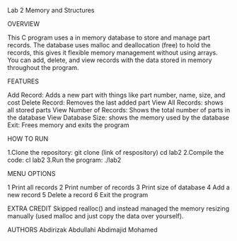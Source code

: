 Lab 2 Memory and Structures

OVERVIEW

This C program uses a in memory database to store and manage part records. The database uses malloc and deallocation (free) to hold the records, this gives it flexible memory management without using arrays. You can add, delete, and view records with the data stored in memory throughout the program.


FEATURES

Add Record: Adds a new part with things like part number, name, size, and cost
Delete Record: Removes the last added part
View All Records: shows all stored parts
View Number of Records: Shows the total number of parts in the database
View Database Size: shows the memory used by the database
Exit: Frees memory and exits the program

HOW TO RUN

1.Clone the repository:
    git clone (link of respository)
    cd lab2
2.Compile the code:
    cl lab2
3.Run the program:
    ./lab2
    
MENU OPTIONS

1 Print all records
2 Print number of records
3 Print size of database
4 Add a new record
5 Delete a record
6 Exit the program

EXTRA CREDIT
Skipped realloc() and instead managed the memory resizing manually (used malloc and just copy the data over yourself).

AUTHORS
Abdirizak Abdullahi
Abdimajid Mohamed
